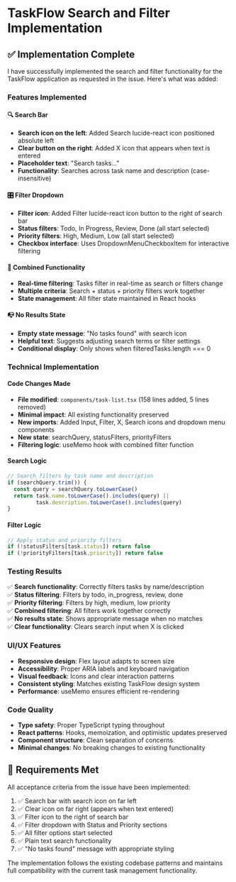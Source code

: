 # TaskFlow Search and Filter Implementation

## ✅ Implementation Complete

I have successfully implemented the search and filter functionality for the TaskFlow application as requested in the issue. Here's what was added:

### Features Implemented

#### 🔍 Search Bar
- **Search icon on the left**: Added Search lucide-react icon positioned absolute left
- **Clear button on the right**: Added X icon that appears when text is entered
- **Placeholder text**: "Search tasks..."
- **Functionality**: Searches across task name and description (case-insensitive)

#### 🎛️ Filter Dropdown  
- **Filter icon**: Added Filter lucide-react icon button to the right of search bar
- **Status filters**: Todo, In Progress, Review, Done (all start selected)
- **Priority filters**: High, Medium, Low (all start selected)
- **Checkbox interface**: Uses DropdownMenuCheckboxItem for interactive filtering

#### 🔄 Combined Functionality
- **Real-time filtering**: Tasks filter in real-time as search or filters change
- **Multiple criteria**: Search + status + priority filters work together
- **State management**: All filter state maintained in React hooks

#### 📭 No Results State
- **Empty state message**: "No tasks found" with search icon
- **Helpful text**: Suggests adjusting search terms or filter settings
- **Conditional display**: Only shows when filteredTasks.length === 0

### Technical Implementation

#### Code Changes Made
- **File modified**: `components/task-list.tsx` (158 lines added, 5 lines removed)
- **Minimal impact**: All existing functionality preserved
- **New imports**: Added Input, Filter, X, Search icons and dropdown menu components
- **New state**: searchQuery, statusFilters, priorityFilters
- **Filtering logic**: useMemo hook with combined filter function

#### Search Logic
```typescript
// Search filters by task name and description
if (searchQuery.trim()) {
  const query = searchQuery.toLowerCase()
  return task.name.toLowerCase().includes(query) || 
         task.description.toLowerCase().includes(query)
}
```

#### Filter Logic  
```typescript
// Apply status and priority filters
if (!statusFilters[task.status]) return false
if (!priorityFilters[task.priority]) return false
```

### Testing Results

✅ **Search functionality**: Correctly filters tasks by name/description  
✅ **Status filtering**: Filters by todo, in_progress, review, done  
✅ **Priority filtering**: Filters by high, medium, low priority  
✅ **Combined filtering**: All filters work together correctly  
✅ **No results state**: Shows appropriate message when no matches  
✅ **Clear functionality**: Clears search input when X is clicked  

### UI/UX Features

- **Responsive design**: Flex layout adapts to screen size
- **Accessibility**: Proper ARIA labels and keyboard navigation
- **Visual feedback**: Icons and clear interaction patterns
- **Consistent styling**: Matches existing TaskFlow design system
- **Performance**: useMemo ensures efficient re-rendering

### Code Quality

- **Type safety**: Proper TypeScript typing throughout
- **React patterns**: Hooks, memoization, and optimistic updates preserved
- **Component structure**: Clean separation of concerns
- **Minimal changes**: No breaking changes to existing functionality

## 🎯 Requirements Met

All acceptance criteria from the issue have been implemented:

1. ✅ Search bar with search icon on far left
2. ✅ Clear icon on far right (appears when text entered)  
3. ✅ Filter icon to the right of search bar
4. ✅ Filter dropdown with Status and Priority sections
5. ✅ All filter options start selected
6. ✅ Plain text search functionality
7. ✅ "No tasks found" message with appropriate styling

The implementation follows the existing codebase patterns and maintains full compatibility with the current task management functionality.